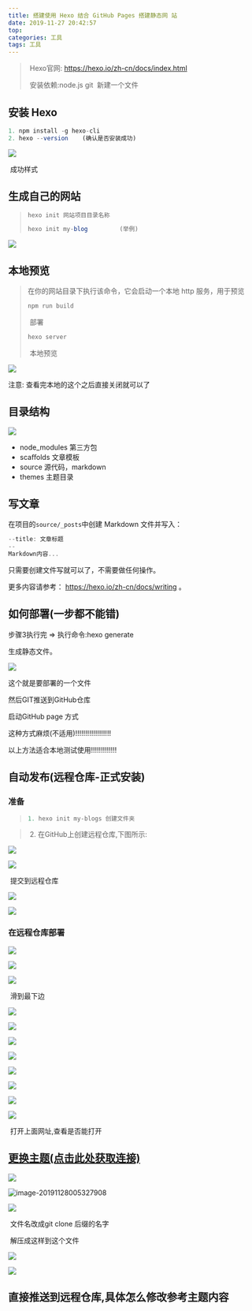 ```yaml
---
title: 搭建使用 Hexo 结合 GitHub Pages 搭建静态网 站
date: 2019-11-27 20:42:57
top:
categories: 工具
tags: 工具
---
```

> ​	Hexo官网: https://hexo.io/zh-cn/docs/index.html 
>
> ​	安装依赖:node.js	git
> ​	新建一个文件

## 安装 Hexo

```javascript
1. npm install -g hexo-cli
2. hexo --version    (确认是否安装成功)
```

![](https://raw.githubusercontent.com/fangshiqian/mtup/master/mtup/%E7%A1%AE%E8%AE%A4%E6%98%AF%E5%90%A6%E5%AE%89%E8%A3%85%E6%88%90%E5%8A%9F)

​			成功样式

## 生成自己的网站

> ```javascript
> hexo init 网站项目目录名称
> ```
>
> 
>
> ```javascript
> hexo init my-blog			(举例)
> ```
>
> 

![](https://raw.githubusercontent.com/fangshiqian/mtup/master/mtup/%E7%9B%AE%E5%BD%95)

## 本地预览

> 在你的网站目录下执行该命令，它会启动一个本地 http 服务，用于预览 
>
> ```javascript
> npm run build
> ```
>
> ​	 部署
>
> ```javascript
> hexo server
> ```
>
> ​	 本地预览

![](https://raw.githubusercontent.com/fangshiqian/mtup/master/mtup/%E6%9C%AC%E5%9C%B0%E9%A2%84%E8%A7%88)

注意: 查看完本地的这个之后直接关闭就可以了

## 目录结构

![](https://raw.githubusercontent.com/fangshiqian/mtup/master/mtup/%E7%9B%AE%E5%BD%95)

* node_modules 第三方包
* scaﬀolds 文章模板
* source 源代码，markdown
* themes 主题目录

## 写文章

在项目的`source/_posts`中创建 Markdown 文件并写入：

```javascript
--title: 文章标题
--
Markdown内容...
```

只需要创建文件写就可以了，不需要做任何操作。

更多内容请参考： https://hexo.io/zh-cn/docs/writing 。

## 如何部署(一步都不能错)

步骤3执行完 =>  执行命令:hexo generate

 生成静态文件。

![](https://raw.githubusercontent.com/fangshiqian/mtup/master/mtup/%E6%96%87%E4%BB%B6)

这个就是要部署的一个文件

然后GIT推送到GitHub仓库

启动GitHub page 方式

这种方式麻烦(不适用)!!!!!!!!!!!!!!!!!!

以上方法适合本地测试使用!!!!!!!!!!!!!

## 自动发布(远程仓库-正式安装)

### 准备

> ```javascript
> 1. hexo init my-blogs	创建文件夹
> ```

> ​	2. 在GitHub上创建远程仓库,下图所示:

![](https://raw.githubusercontent.com/fangshiqian/mtup/master/mtup/%E4%BB%93%E8%BF%9C%E7%A8%8B%E5%BA%93)

![](https://raw.githubusercontent.com/fangshiqian/mtup/master/mtup/%E6%9C%AC%E5%9C%B0%E4%BF%AE%E6%94%B9)

​	提交到远程仓库

![](https://raw.githubusercontent.com/fangshiqian/mtup/master/mtup/%E6%8F%90%E4%BA%A4%E5%88%B0%E8%BF%9C%E7%A8%8B%E4%BB%93%E5%BA%93)

![](https://raw.githubusercontent.com/fangshiqian/mtup/master/mtup/%E4%BB%93%E5%BA%93)

### 在远程仓库部署

![](https://raw.githubusercontent.com/fangshiqian/mtup/master/mtup/%E9%83%A8%E7%BD%B2)





![](https://raw.githubusercontent.com/fangshiqian/mtup/master/mtup/2)





![](https://raw.githubusercontent.com/fangshiqian/mtup/master/mtup/%E9%98%BF%E8%90%A8%E5%BE%B7)

​																						滑到最下边

![](https://raw.githubusercontent.com/fangshiqian/mtup/master/mtup/%E5%AE%89%E6%85%B0)





![](https://raw.githubusercontent.com/fangshiqian/mtup/master/mtup/%E9%98%BF%E6%96%AF%E9%A1%BF)



![](https://raw.githubusercontent.com/fangshiqian/mtup/master/mtup/123)



![](https://raw.githubusercontent.com/fangshiqian/mtup/master/mtup/123%E7%88%B1%E6%88%91%E7%9A%84)



![](https://raw.githubusercontent.com/fangshiqian/mtup/master/mtup/2374)



![](https://raw.githubusercontent.com/fangshiqian/mtup/master/mtup/%E5%87%A0%E5%8D%81%E5%9D%97)



![](https://raw.githubusercontent.com/fangshiqian/mtup/master/mtup/%E4%BD%BF%E7%94%A8)



![](https://raw.githubusercontent.com/fangshiqian/mtup/master/mtup/1231%E4%BD%8D)

​																					打开上面网址,查看是否能打开



## [更换主题(点击此处获取连接)]( https://hexo.io/themes/ )

![](https://raw.githubusercontent.com/fangshiqian/mtup/master/mtup/12312)



![image-20191128005327908](D:%5Creview%5CPersonageHexo%5Cmy-blog%5Cthemes%5C3-hexo%5Csource%5Cimg%5Cimage-20191128005327908.png)

![](https://raw.githubusercontent.com/fangshiqian/mtup/master/mtup/23454352)

​																	文件名改成git clone 后缀的名字

​																			解压成这样到这个文件

![](https://raw.githubusercontent.com/fangshiqian/mtup/master/mtup/123%E8%AF%B7%E9%97%AE)

![](https://raw.githubusercontent.com/fangshiqian/mtup/master/mtup/%E9%A9%B1%E8%9A%8A%E5%99%A8)

## 直接推送到远程仓库,具体怎么修改参考主题内容